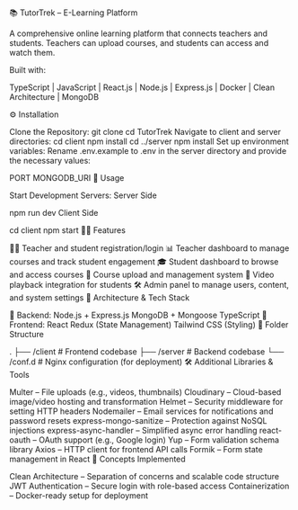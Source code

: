 📚 TutorTrek – E-Learning Platform

A comprehensive online learning platform that connects teachers and students. Teachers can upload courses, and students can access and watch them.

Built with:

TypeScript | JavaScript | React.js | Node.js | Express.js | Docker | Clean Architecture | MongoDB

⚙️ Installation

Clone the Repository:
git clone 
cd TutorTrek
Navigate to client and server directories:
cd client
npm install
cd ../server
npm install
Set up environment variables:
Rename .env.example to .env in the server directory and provide the necessary values:

PORT
MONGODB_URI
🚀 Usage

Start Development Servers:
Server Side

npm run dev
Client Side

cd client
npm start
🧑‍🏫 Features

👩‍🏫 Teacher and student registration/login
📊 Teacher dashboard to manage courses and track student engagement
🎓 Student dashboard to browse and access courses
📁 Course upload and management system
🎥 Video playback integration for students
🛠️ Admin panel to manage users, content, and system settings
🧱 Architecture & Tech Stack

🔧 Backend:
Node.js + Express.js
MongoDB + Mongoose
TypeScript
🎨 Frontend:
React
Redux (State Management)
Tailwind CSS (Styling)
📁 Folder Structure

.
├── /client           # Frontend codebase
├── /server           # Backend codebase
└── /conf.d           # Nginx configuration (for deployment)
🛠️ Additional Libraries & Tools

Multer – File uploads (e.g., videos, thumbnails)
Cloudinary – Cloud-based image/video hosting and transformation
Helmet – Security middleware for setting HTTP headers
Nodemailer – Email services for notifications and password resets
express-mongo-sanitize – Protection against NoSQL injections
express-async-handler – Simplified async error handling
react-oauth – OAuth support (e.g., Google login)
Yup – Form validation schema library
Axios – HTTP client for frontend API calls
Formik – Form state management in React
🧠 Concepts Implemented

Clean Architecture – Separation of concerns and scalable code structure
JWT Authentication – Secure login with role-based access
Containerization – Docker-ready setup for deployment
